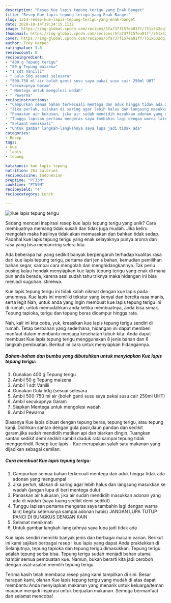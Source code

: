 ```yaml
---
description: "Resep Kue lapis tepung terigu yang Enak Banget"
title: "Resep Kue lapis tepung terigu yang Enak Banget"
slug: 1314-resep-kue-lapis-tepung-terigu-yang-enak-banget
date: 2020-10-14T19:24:15.113Z
image: https://img-global.cpcdn.com/recipes/5fa737f157ea01ff/751x532cq70/kue-lapis-tepung-terigu-foto-resep-utama.jpg
thumbnail: https://img-global.cpcdn.com/recipes/5fa737f157ea01ff/751x532cq70/kue-lapis-tepung-terigu-foto-resep-utama.jpg
cover: https://img-global.cpcdn.com/recipes/5fa737f157ea01ff/751x532cq70/kue-lapis-tepung-terigu-foto-resep-utama.jpg
author: Troy Harper
ratingvalue: 3.8
reviewcount: 8
recipeingredient:
- "400 g Tepung terigu"
- "50 g Tepung maizena"
- "1 sdt Vanilli"
- " Gula 50g sesuai selesara"
- "500-750 ml air boleh ganti susu saya pakai susu cair 250ml UHT"
- "secukupnya Garam"
- " Mentega untuk mengolesi wadah"
- " Pewarna"
recipeinstructions:
- "Campurkan semua bahan terkecuali mentega dan aduk hingga tidak ada adonan yang mengumpal"
- "Jika perluh, silakan di saring agar lebih halus dan langsung masukkan ke wadah (jangan lupa di beri mentega dulu)"
- "Panaskan air kukusan, jika air sudah mendidih masukkan adonan yang ada di wadah (saya tuang sedikit demi sedikit)"
- "Tunggu lapisan pertama mengeras saya tambahin lagi dengan warna lain) begitu seterusnya sampai adonan habis) JANGAN LUPA TUTUP PANCI DI BUNGKUS DENGAN KAIN"
- "Selamat menikmati"
- "Untuk gambar langkah-langkahnya saya lupa jadi tidak ada"
categories:
- Resep
tags:
- kue
- lapis
- tepung

katakunci: kue lapis tepung 
nutrition: 263 calories
recipecuisine: Indonesian
preptime: "PT33M"
cooktime: "PT59M"
recipeyield: "4"
recipecategory: Lunch

---
```



![Kue lapis tepung terigu](https://img-global.cpcdn.com/recipes/5fa737f157ea01ff/751x532cq70/kue-lapis-tepung-terigu-foto-resep-utama.jpg)

Sedang mencari inspirasi resep kue lapis tepung terigu yang unik? Cara membuatnya memang tidak susah dan tidak juga mudah. Jika keliru mengolah maka hasilnya tidak akan memuaskan dan bahkan tidak sedap. Padahal kue lapis tepung terigu yang enak selayaknya punya aroma dan rasa yang bisa memancing selera kita.

Ada beberapa hal yang sedikit banyak berpengaruh terhadap kualitas rasa dari kue lapis tepung terigu, pertama dari jenis bahan, kemudian pemilihan bahan segar, sampai cara mengolah dan menghidangkannya. Tak perlu pusing kalau hendak menyiapkan kue lapis tepung terigu yang enak di mana pun anda berada, karena asal sudah tahu triknya maka hidangan ini bisa menjadi suguhan istimewa.

Kue lapis tepung terigu ini tidak kalah nikmat dengan kue lapis pada umumnya. Kue lapis ini memiliki tekstur yang kenyal dan bercita rasa manis, serta legit Nah, untuk anda yang ingin membuat kue lapis tepung terigu ini di rumah, untuk memudahkan anda ketika membuatnya, anda bisa simak. Tepung tapioka, terigu dan tepung beras dicampur hingga rata.


Nah, kali ini kita coba, yuk, kreasikan kue lapis tepung terigu sendiri di rumah. Tetap berbahan yang sederhana, hidangan ini dapat memberi manfaat dalam membantu menjaga kesehatan tubuh kita. Anda dapat membuat Kue lapis tepung terigu menggunakan 8 jenis bahan dan 6 langkah pembuatan. Berikut ini cara untuk menyiapkan hidangannya.

<!--inarticleads1-->

##### Bahan-bahan dan bumbu yang dibutuhkan untuk menyiapkan Kue lapis tepung terigu:

1. Gunakan 400 g Tepung terigu
1. Ambil 50 g Tepung maizena
1. Ambil 1 sdt Vanilli
1. Gunakan  Gula 50g (sesuai selesara
1. Ambil 500-750 ml air (boleh ganti susu saya pakai susu cair 250ml UHT)
1. Ambil secukupnya Garam
1. Siapkan  Mentega untuk mengolesi wadah
1. Ambil  Pewarna


Biasanya Kue lapis dibuat dengan tepung beras, tepung terigu, atau tepung kanji. Didihkan santan dengan gula pasir,daun pandan dan sedikit garam,jika sudah mendidih matikan api dan biarkan dingin. Tuangkan santan sedikit demi sedikit sambil diaduk rata sampai tepung tidak menggerindil. Resep kue lapis - Kue merupakan salah satu makanan yang dijadikan sebagai cemilan. 

<!--inarticleads2-->

##### Cara membuat Kue lapis tepung terigu:

1. Campurkan semua bahan terkecuali mentega dan aduk hingga tidak ada adonan yang mengumpal
1. Jika perluh, silakan di saring agar lebih halus dan langsung masukkan ke wadah (jangan lupa di beri mentega dulu)
1. Panaskan air kukusan, jika air sudah mendidih masukkan adonan yang ada di wadah (saya tuang sedikit demi sedikit)
1. Tunggu lapisan pertama mengeras saya tambahin lagi dengan warna lain) begitu seterusnya sampai adonan habis) JANGAN LUPA TUTUP PANCI DI BUNGKUS DENGAN KAIN
1. Selamat menikmati
1. Untuk gambar langkah-langkahnya saya lupa jadi tidak ada


Kue lapis sendiri memiliki banyak jenis dan berbagai macam varian. Berikut ini kami sajikan berbagai resep l kue lapis yang dapat Anda praktekkan di Selanjutnya, tepung tapioka dan tepung terigu dimasukkan. Tepung terigu adalah tepung serba bisa. Tepung terigu sudah menjadi bahan utama hampir semua pembuatan kue. Namun, bukan berarti kita jadi ceroboh dengan asal-asalan memilih tepung terigu. 

Terima kasih telah membaca resep yang kami tampilkan di sini. Besar harapan kami, olahan Kue lapis tepung terigu yang mudah di atas dapat membantu Anda menyiapkan makanan yang menarik untuk keluarga/teman maupun menjadi inspirasi untuk berjualan makanan. Semoga bermanfaat dan selamat mencoba!

